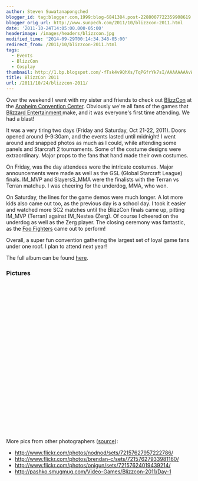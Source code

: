```yaml
---
author: Steven Suwatanapongched
blogger_id: tag:blogger.com,1999:blog-6841384.post-2288007722359908619
blogger_orig_url: http://www.sunpech.com/2011/10/blizzcon-2011.html
date: '2011-10-24T14:05:00.000-05:00'
headerimage: /images/headers/blizzcon.jpg
modified_time: '2014-09-29T00:14:34.348-05:00'
redirect_from: /2011/10/blizzcon-2011.html
tags:
  - Events
  - BlizzCon
  - Cosplay
thumbnail: http://1.bp.blogspot.com/-fTsk4v9QhXs/TqPGfrYk7sI/AAAAAAAAvWk/SPPRltqrxnA/s600/2011-10-21+at+09-12-36.jpg
title: BlizzCon 2011
url: /2011/10/24/blizzcon-2011/
---
```



Over the weekend I went with my sister and friends to check out <a href="http://www.blizzcon.com/">BlizzCon</a>&nbsp;at the <a href="http://www.anaheimconventioncenter.com/">Anaheim Convention Center</a>. Obviously we're all fans of the games that <a href="http://www.blizzard.com/">Blizzard Entertainment </a>make, and it was everyone's first time attending. We had a blast!

It was a very tiring two days (Friday and Saturday, Oct 21-22, 2011). Doors opened around 9-9:30am, and the events lasted until midnight! I went around and snapped photos as much as I could, while attending some panels and Starcraft 2 tournaments. Some of the costume designs were extraordinary.&nbsp;Major props to the fans that hand made their own costumes.

On Friday, was the day attendees wore the intricate costumes. Major announcements were made as well as the GSL (Global Starcraft League) finals. IM_MVP and SlayersS_MMA were the finalists with the Terran vs Terran matchup. I was cheering for the underdog, MMA, who won.

On Saturday, the lines for the game demos were much longer. A lot more kids also came out too, as the previous day is a school day. I took it easier and watched more SC2 matches until the BlizzCon finals came up, pitting IM_MVP (Terran) against IM_Nestea (Zerg). Of course I cheered on the underdog as well as the Zerg player. The closing ceremony was fantastic, as the <a href="http://www.foofighters.com/us/home">Foo Fighters</a> came out to perform!

Overall, a super fun convention gathering the largest set of loyal game fans under one roof. I plan to attend next year!

The full album can be found <a href="https://picasaweb.google.com/sunpech/2011BlizzCon?authuser=0&amp;feat=directlink">here</a>.

### Pictures

<a href="http://1.bp.blogspot.com/-fTsk4v9QhXs/TqPGfrYk7sI/AAAAAAAAvWk/SPPRltqrxnA/s600/2011-10-21+at+09-12-36.jpg" alt=""><img    border="0"  src="http://1.bp.blogspot.com/-fTsk4v9QhXs/TqPGfrYk7sI/AAAAAAAAvWk/SPPRltqrxnA/s600/2011-10-21+at+09-12-36.jpg" alt=""  /></a>

<a href="http://1.bp.blogspot.com/-GuK6cN_I6EA/TqPGQyb7ngI/AAAAAAAAvV4/fnDuTKOWP7U/s600/2011-10-20+at+23-42-10.jpg" alt=""><img    border="0"  src="http://1.bp.blogspot.com/-GuK6cN_I6EA/TqPGQyb7ngI/AAAAAAAAvV4/fnDuTKOWP7U/s600/2011-10-20+at+23-42-10.jpg" alt=""  /></a>

<a href="http://2.bp.blogspot.com/-VoRzOYNry10/TqPGV6aPQcI/AAAAAAAAvWI/HU4fWoJ7-WU/s600/2011-10-21+at+08-58-26.jpg" alt=""><img    border="0"  src="http://2.bp.blogspot.com/-VoRzOYNry10/TqPGV6aPQcI/AAAAAAAAvWI/HU4fWoJ7-WU/s600/2011-10-21+at+08-58-26.jpg" alt=""  /></a>

<a href="http://2.bp.blogspot.com/-MiLB3GqT6k4/TqPGgAsKSKI/AAAAAAAAvWo/PONolS4Ozjo/s600/2011-10-21+at+09-12-38.jpg" alt=""><img    border="0"  src="http://2.bp.blogspot.com/-MiLB3GqT6k4/TqPGgAsKSKI/AAAAAAAAvWo/PONolS4Ozjo/s600/2011-10-21+at+09-12-38.jpg" alt=""  /></a>

<a href="http://2.bp.blogspot.com/-I40A3Gpe6FU/TqPGtazLkzI/AAAAAAAAvXU/WjgxgNyNpXY/s600/2011-10-21+at+09-19-12.jpg" alt=""><img    border="0"  src="http://2.bp.blogspot.com/-I40A3Gpe6FU/TqPGtazLkzI/AAAAAAAAvXU/WjgxgNyNpXY/s600/2011-10-21+at+09-19-12.jpg" alt=""  /></a>

<a href="http://1.bp.blogspot.com/-GTQ1dXQaMmY/TqPGyUV7ebI/AAAAAAAAvXk/PX6yZU6Hwj4/s600/2011-10-21+at+09-20-40.jpg" alt=""><img    border="0"  src="http://1.bp.blogspot.com/-GTQ1dXQaMmY/TqPGyUV7ebI/AAAAAAAAvXk/PX6yZU6Hwj4/s600/2011-10-21+at+09-20-40.jpg" alt=""  /></a>

<a href="http://4.bp.blogspot.com/-m3vV64eYp94/TqPG6YVJAZI/AAAAAAAAvYE/3KJKVjCUjeE/s600/2011-10-21+at+09-46-01.jpg" alt=""><img    border="0"  src="http://4.bp.blogspot.com/-m3vV64eYp94/TqPG6YVJAZI/AAAAAAAAvYE/3KJKVjCUjeE/s600/2011-10-21+at+09-46-01.jpg" alt=""  /></a>

<a href="http://2.bp.blogspot.com/-ydW0Ai5G31E/TqPHCxZ1o9I/AAAAAAAAvYg/GRcOQMoBSgs/s600/2011-10-21+at+09-48-46.jpg" alt=""><img    border="0"  src="http://2.bp.blogspot.com/-ydW0Ai5G31E/TqPHCxZ1o9I/AAAAAAAAvYg/GRcOQMoBSgs/s600/2011-10-21+at+09-48-46.jpg" alt=""  /></a>

<a href="http://4.bp.blogspot.com/-QzvaH4Eh-jc/TqPHlT_mJbI/AAAAAAAAvaQ/7RwaiILFhbQ/s600/2011-10-21+at+09-58-32.jpg" alt=""><img    border="0"  src="http://4.bp.blogspot.com/-QzvaH4Eh-jc/TqPHlT_mJbI/AAAAAAAAvaQ/7RwaiILFhbQ/s600/2011-10-21+at+09-58-32.jpg" alt=""  /></a>

<a href="http://2.bp.blogspot.com/-jQEcMk77tZI/TqPIDjME-tI/AAAAAAAAvcM/QmkPZ8UP5KE/s600/2011-10-21+at+11-24-46.jpg" alt=""><img    border="0"  src="http://2.bp.blogspot.com/-jQEcMk77tZI/TqPIDjME-tI/AAAAAAAAvcM/QmkPZ8UP5KE/s600/2011-10-21+at+11-24-46.jpg" alt=""  /></a>

<a href="http://4.bp.blogspot.com/-8Xjv-Vxafac/TqPI0YpJdTI/AAAAAAAAvfQ/eN_bsvUEuXE/s600/2011-10-21+at+12-12-30.jpg" alt=""><img    border="0"  src="http://4.bp.blogspot.com/-8Xjv-Vxafac/TqPI0YpJdTI/AAAAAAAAvfQ/eN_bsvUEuXE/s600/2011-10-21+at+12-12-30.jpg" alt=""  /></a>

<a href="http://1.bp.blogspot.com/-NRFpaQy7DUs/TqPJSB8jYVI/AAAAAAAAvgs/CPRcOyX2IKk/s600/2011-10-21+at+12-34-46.jpg" alt=""><img    border="0"  src="http://1.bp.blogspot.com/-NRFpaQy7DUs/TqPJSB8jYVI/AAAAAAAAvgs/CPRcOyX2IKk/s600/2011-10-21+at+12-34-46.jpg" alt=""  /></a>

<a href="http://2.bp.blogspot.com/-kgYLG_cJx9E/TqPKO2TV_TI/AAAAAAAAvj0/pa3pc-9RJSI/s600/2011-10-21+at+14-22-19.jpg" alt=""><img    border="0"  src="http://2.bp.blogspot.com/-kgYLG_cJx9E/TqPKO2TV_TI/AAAAAAAAvj0/pa3pc-9RJSI/s600/2011-10-21+at+14-22-19.jpg" alt=""  /></a>

<a href="http://2.bp.blogspot.com/-aj6yAbMCH14/TqPKjjhQAhI/AAAAAAAAvk0/98vCHnmp3RM/s600/2011-10-21+at+15-54-01.jpg" alt=""><img    border="0"  src="http://2.bp.blogspot.com/-aj6yAbMCH14/TqPKjjhQAhI/AAAAAAAAvk0/98vCHnmp3RM/s600/2011-10-21+at+15-54-01.jpg" alt=""  /></a>

<a href="http://3.bp.blogspot.com/-acaFWFeGN9I/TqPKt4biDVI/AAAAAAAAvlU/pY36UAjDSUk/s600/2011-10-21+at+16-25-09.jpg" alt=""><img    border="0"  src="http://3.bp.blogspot.com/-acaFWFeGN9I/TqPKt4biDVI/AAAAAAAAvlU/pY36UAjDSUk/s600/2011-10-21+at+16-25-09.jpg" alt=""  /></a>

<a href="http://2.bp.blogspot.com/-Hw3RM79Gi0k/TqPK-JLAuEI/AAAAAAAAvl8/5a3HX_AyTzs/s600/2011-10-21+at+18-16-09.jpg" alt=""><img    border="0"  src="http://2.bp.blogspot.com/-Hw3RM79Gi0k/TqPK-JLAuEI/AAAAAAAAvl8/5a3HX_AyTzs/s600/2011-10-21+at+18-16-09.jpg" alt=""  /></a>

<a href="http://4.bp.blogspot.com/-i6OJu0lRjAc/TqPLZoY4SYI/AAAAAAAAvnY/PRwPNJ8t3oo/s600/2011-10-21+at+18-20-22.jpg" alt=""><img    border="0"  src="http://4.bp.blogspot.com/-i6OJu0lRjAc/TqPLZoY4SYI/AAAAAAAAvnY/PRwPNJ8t3oo/s600/2011-10-21+at+18-20-22.jpg" alt=""  /></a>

<a href="http://4.bp.blogspot.com/-rgpNJpztpOc/TqPMdrElfFI/AAAAAAAAvq0/ozx4DTIfUp8/s600/2011-10-21+at+18-27-30.jpg" alt=""><img    border="0"  src="http://4.bp.blogspot.com/-rgpNJpztpOc/TqPMdrElfFI/AAAAAAAAvq0/ozx4DTIfUp8/s600/2011-10-21+at+18-27-30.jpg" alt=""  /></a>

<a href="http://3.bp.blogspot.com/-ff7d7jz3u0M/TqPQh5VEPNI/AAAAAAAAv5Y/NtcqNCsydgw/s600/2011-10-21+at+18-53-23.jpg" alt=""><img    border="0"  src="http://3.bp.blogspot.com/-ff7d7jz3u0M/TqPQh5VEPNI/AAAAAAAAv5Y/NtcqNCsydgw/s600/2011-10-21+at+18-53-23.jpg" alt=""  /></a>

<a href="http://1.bp.blogspot.com/-b1Hns3M5PkE/TqPQv3qyNdI/AAAAAAAAv6U/d1tPzgckHrE/s600/2011-10-21+at+21-04-41.jpg" alt=""><img    border="0"  src="http://1.bp.blogspot.com/-b1Hns3M5PkE/TqPQv3qyNdI/AAAAAAAAv6U/d1tPzgckHrE/s600/2011-10-21+at+21-04-41.jpg" alt=""  /></a>

<a href="http://3.bp.blogspot.com/-jCQKM-rO5fM/TqPRUZzbISI/AAAAAAAAv8k/bGAhZY8CLMw/s600/2011-10-22+at+12-51-35.jpg" alt=""><img    border="0"  src="http://3.bp.blogspot.com/-jCQKM-rO5fM/TqPRUZzbISI/AAAAAAAAv8k/bGAhZY8CLMw/s600/2011-10-22+at+12-51-35.jpg" alt=""  /></a>

<a href="http://3.bp.blogspot.com/-XyoMQR-dCE4/TqPRWJ-yFOI/AAAAAAAAv8o/ctExC-qvilE/s600/2011-10-22+at+13-07-21.jpg" alt=""><img    border="0"  src="http://3.bp.blogspot.com/-XyoMQR-dCE4/TqPRWJ-yFOI/AAAAAAAAv8o/ctExC-qvilE/s600/2011-10-22+at+13-07-21.jpg" alt=""  /></a>

<a href="http://3.bp.blogspot.com/-T6prP5hyvzU/TqPRZJiermI/AAAAAAAAv8w/4k8FIKgkVQc/s600/2011-10-22+at+13-08-29.jpg" alt=""><img    border="0"  src="http://3.bp.blogspot.com/-T6prP5hyvzU/TqPRZJiermI/AAAAAAAAv8w/4k8FIKgkVQc/s600/2011-10-22+at+13-08-29.jpg" alt=""  /></a>

<a href="http://3.bp.blogspot.com/-2yxj6759-6s/TqPRd7PnXQI/AAAAAAAAv88/9zu8VuacWbk/s600/2011-10-22+at+13-10-32.jpg" alt=""><img    border="0"  src="http://3.bp.blogspot.com/-2yxj6759-6s/TqPRd7PnXQI/AAAAAAAAv88/9zu8VuacWbk/s600/2011-10-22+at+13-10-32.jpg" alt=""  /></a>

<a href="http://3.bp.blogspot.com/-UmlRUOqzghM/TqPRhlzlQEI/AAAAAAAAv9I/hpQY30xvqG4/s600/2011-10-22+at+13-12-21.jpg" alt=""><img    border="0"  src="http://3.bp.blogspot.com/-UmlRUOqzghM/TqPRhlzlQEI/AAAAAAAAv9I/hpQY30xvqG4/s600/2011-10-22+at+13-12-21.jpg" alt=""  /></a>

<a href="http://4.bp.blogspot.com/-JC8QctvgTjE/TqPSGRBe4-I/AAAAAAAAv_U/O1DQQ8CAuMY/s600/2011-10-22+at+18-14-29.jpg" alt=""><img    border="0"  src="http://4.bp.blogspot.com/-JC8QctvgTjE/TqPSGRBe4-I/AAAAAAAAv_U/O1DQQ8CAuMY/s600/2011-10-22+at+18-14-29.jpg" alt=""  /></a>

<a href="http://2.bp.blogspot.com/-eoaA1dIO8kw/TqPSVnDfUQI/AAAAAAAAwAk/M-Q4iycL4BA/s600/2011-10-22+at+19-32-48.jpg" alt=""><img    border="0"  src="http://2.bp.blogspot.com/-eoaA1dIO8kw/TqPSVnDfUQI/AAAAAAAAwAk/M-Q4iycL4BA/s600/2011-10-22+at+19-32-48.jpg" alt=""  /></a>

<a href="http://1.bp.blogspot.com/-z85Qv-dHRWA/TqPSiCNM6SI/AAAAAAAAwBg/35l57H1LTRc/s600/2011-10-22+at+19-52-57.jpg" alt=""><img    border="0"  src="http://1.bp.blogspot.com/-z85Qv-dHRWA/TqPSiCNM6SI/AAAAAAAAwBg/35l57H1LTRc/s600/2011-10-22+at+19-52-57.jpg" alt=""  /></a>

<a href="http://3.bp.blogspot.com/-dlhZPvqMA18/TqPS0hUwmPI/AAAAAAAAwC0/BrsLsG1XdC4/s600/2011-10-22+at+21-04-10.jpg" alt=""><img    border="0"  src="http://3.bp.blogspot.com/-dlhZPvqMA18/TqPS0hUwmPI/AAAAAAAAwC0/BrsLsG1XdC4/s600/2011-10-22+at+21-04-10.jpg" alt=""  /></a>

<a href="http://1.bp.blogspot.com/-gBNFt1UclYQ/TqPSvSUGDRI/AAAAAAAAwCY/dC-zYUyf_rM/s600/2011-10-22+at+20-34-09.jpg" alt=""><img    border="0"  src="http://1.bp.blogspot.com/-gBNFt1UclYQ/TqPSvSUGDRI/AAAAAAAAwCY/dC-zYUyf_rM/s600/2011-10-22+at+20-34-09.jpg" alt=""  /></a>


More pics from other photographers (<a href="http://us.battle.net/blizzcon/en/blog/3749104/BlizzCon_2011_We_Want_Your_Photos-10_25_2011#blog">source</a>):

<ul>
  <li><a href="http://www.flickr.com/photos/nodnod/sets/72157627957222786/">http://www.flickr.com/photos/nodnod/sets/72157627957222786/</a></li>
  <li><a href="http://www.flickr.com/photos/brendan-c/sets/72157627933981160/">http://www.flickr.com/photos/brendan-c/sets/72157627933981160/</a></li>
  <li><a href="http://www.flickr.com/photos/onigun/sets/72157624019439214/">http://www.flickr.com/photos/onigun/sets/72157624019439214/</a></li>
  <li><a href="http://pashko.smugmug.com/Video-Games/Blizzcon-2011/Day-1">http://pashko.smugmug.com/Video-Games/Blizzcon-2011/Day-1</a></li>
</ul>